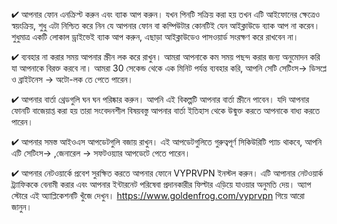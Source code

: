 


✔ আপনার ফোন এনক্রিপ্ট করুন এবং ব্যাক আপ করুন। যখন পিনটি সক্রিয় করা হয় তখন এটি আইফোনের ক্ষেত্রেও স্বয়ংক্রিয়, শুধু এটা নিশ্চিত করে নিন যে আপনার ফোন বা কম্পিউটার কোনটিই যেন আইক্লাউডে ব্যাক আপ না করেন। শুধুমাত্র একটি লোকাল ড্রাইভেই ব্যাক আপ করুন, এছাড়া আইক্লাউডেও পাসওয়ার্ড সংরক্ষণ করে রাখবেন না।

✔ ব্যবহার না করার সময় আপনার স্ক্রীন লক করে রাখুন। আমরা আপনাকে কম সময় পছন্দ করার জন্য অনুমোদন করি যা আপনাকে বিরক্ত করবে না। আমরা 30 সেকেন্ড থেকে এক মিনিট পর্যন্ত ব্যবহার করি, আপনি সেটি সেটিংস→ ডিসপ্লে ও ব্রাইটনেস → অটো-লক তে পেতে পারেন।

✔ আপনার বার্তা থ্রেডগুলি ঘন ঘন পরিষ্কার করুন। আপনি এই বিকল্পটি আপনার বার্তা স্ক্রীনে পাবেন। যদি আপনার ফোনটি বাজেয়াপ্ত করা হয় তারা সংবেদনশীল বিষয়বস্তু আপনার বার্তা ইতিহাস থেকে উন্মুক্ত করতে আপনাকে বাধ্য করতে পারেন।

✔ আপনার সমস্ত আইওএস আপডেটগুলি বজায় রাখুন। এই আপডেটগুলিতে গুরুত্বপূর্ণ সিকিউরিটি প্যাচ থাকবে, আপনি এটি সেটিংস→ ,জেনারেল → সফটওয়্যার আপডেটে পেতে পারেন।

✔ আপনার নেটওয়ার্কে প্রবেশ সুরক্ষিত করতে আপনার ফোনে VYPRVPN ইনস্টল করুন। এটি আপানার নেটওয়ার্ক ট্র্যাফিককে বেনামী করার এবং আপনার ইন্টারনেট পরিষেবা প্রদানকারীর ফিল্টার এড়িয়ে যাওয়ার অনুমতি দেয়। অ্যাপ স্টোরে এই অ্যাপ্লিকেশনটি খুঁজে দেখুন। https://www.goldenfrog.com/vyprvpn গিয়ে আরো জানুন।